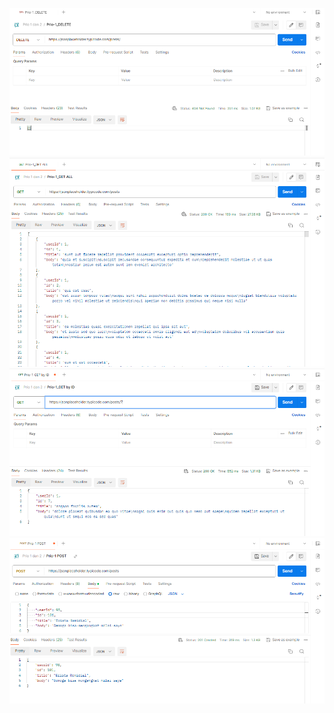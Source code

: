 ![alt text](../Screenshots/Prio1_DELETE.png)
![alt text](<../Screenshots/Prio1_GET ALL.png>)
![alt text](<../Screenshots/Prio1_GET id 7.png>)
![alt text](../Screenshots/Prio1_POST.png)